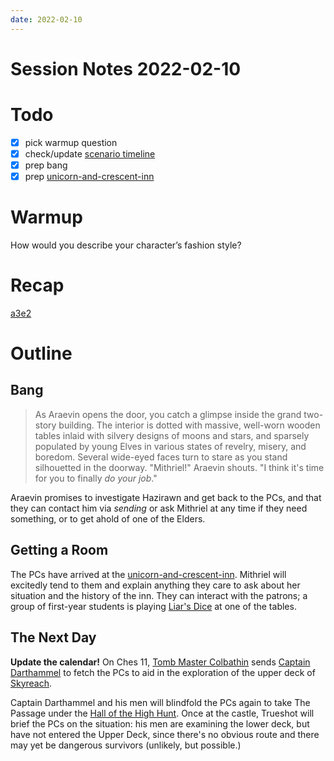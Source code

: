 ```yaml
---
date: 2022-02-10
---
```

# Session Notes 2022-02-10
# Todo
- [x] pick warmup question
- [x] check/update [scenario timeline](../../adventures/trouble-in-paradise.md#timeline)
- [x] prep bang
- [x] prep [unicorn-and-crescent-inn](../locations/evereska/unicorn-and-crescent-inn.md)
# Warmup
How would you describe your character’s fashion style?
# Recap
[a3e2](../logbook/act-iii/a3e2.md)
# Outline
## Bang
> As Araevin opens the door, you catch a glimpse inside the grand two-story building. The interior is dotted with massive, well-worn wooden tables inlaid with silvery designs of moons and stars, and sparsely populated by young Elves in various states of revelry, misery, and boredom. Several wide-eyed faces turn to stare as you stand silhouetted in the doorway. "Mithriel!" Araevin shouts. "I think it's time for you to finally _do your job_."

Araevin promises to investigate Hazirawn and get back to the PCs, and that they can contact him via _sending_ or ask Mithriel at any time if they need something, or to get ahold of one of the Elders.
## Getting a Room
The PCs have arrived at the [unicorn-and-crescent-inn](../locations/evereska/unicorn-and-crescent-inn.md). Mithriel will excitedly tend to them and explain anything they care to ask about her situation and the history of the inn. They can interact with the patrons; a group of first-year students is playing [Liar's Dice](https://en.wikipedia.org/wiki/Liar%27s_dice) at one of the tables.
## The Next Day
**Update the calendar!**
On Ches 11, [Tomb Master Colbathin](../../npcs/kinyon-colbathin.md) sends [Captain Darthammel](../../npcs/rhaellen-darthammel.md) to fetch the PCs to aid in the exploration of the upper deck of [Skyreach](../locations/evereska/skyreach-castle-wreck.md).

Captain Darthammel and his men will blindfold the PCs again to take The Passage under the [Hall of the High Hunt](../locations/evereska/hall-of-the-high-hunt.md). Once at the castle, Trueshot will brief the PCs on the situation: his men are examining the lower deck, but have not entered the Upper Deck, since there's no obvious route and there may yet be dangerous survivors (unlikely, but possible.)


